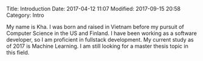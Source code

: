 Title: Introduction
Date: 2017-04-12 11:07
Modified: 2017-09-15 20:58
Category: Intro

My name is Kha. I was born and raised in Vietnam before my pursuit of Computer Science in the US and Finland. I have been working as a software developer, so I am proficient in fullstack development. My current study as of 2017 is Machine Learning. I am still looking for a master thesis topic in this field.
